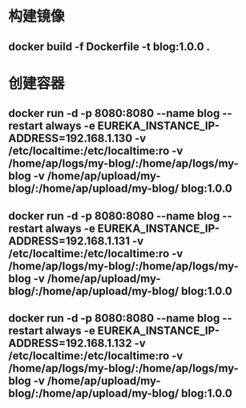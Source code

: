 # 构建镜像
## docker build -f Dockerfile -t blog:1.0.0 .
# 创建容器
## docker run -d -p 8080:8080 --name blog --restart always -e EUREKA_INSTANCE_IP-ADDRESS=192.168.1.130 -v /etc/localtime:/etc/localtime:ro -v /home/ap/logs/my-blog/:/home/ap/logs/my-blog -v /home/ap/upload/my-blog/:/home/ap/upload/my-blog/ blog:1.0.0
## docker run -d -p 8080:8080 --name blog --restart always -e EUREKA_INSTANCE_IP-ADDRESS=192.168.1.131 -v /etc/localtime:/etc/localtime:ro -v /home/ap/logs/my-blog/:/home/ap/logs/my-blog -v /home/ap/upload/my-blog/:/home/ap/upload/my-blog/ blog:1.0.0
## docker run -d -p 8080:8080 --name blog --restart always -e EUREKA_INSTANCE_IP-ADDRESS=192.168.1.132 -v /etc/localtime:/etc/localtime:ro -v /home/ap/logs/my-blog/:/home/ap/logs/my-blog -v /home/ap/upload/my-blog/:/home/ap/upload/my-blog/ blog:1.0.0
